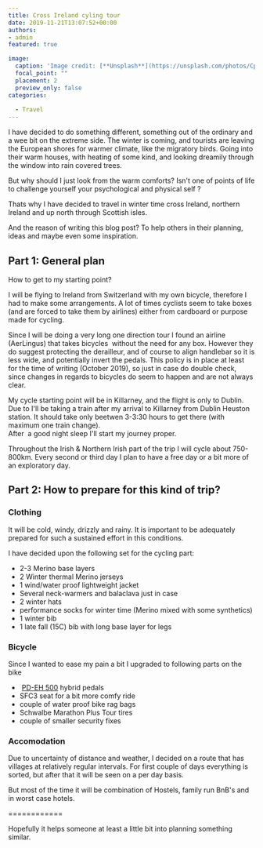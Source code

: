```yaml
---
title: Cross Ireland cyling tour
date: 2019-11-21T13:07:52+00:00
authors:
- admin
featured: true

image:
  caption: 'Image credit: [**Unsplash**](https://unsplash.com/photos/CpkOjOcXdUY)'
  focal_point: ""
  placement: 2
  preview_only: false
categories:
  
  - Travel
---
```

I have decided to do something different, something out of the ordinary and a wee bit on the extreme side. The winter is coming, and tourists are leaving the European shores for warmer climate, like the migratory birds. Going into their warm houses, with heating of some kind, and looking dreamily through the window into rain covered trees.

But why should I just look from the warm comforts? Isn't one of points of life to challenge yourself your psychological and physical self ?

Thats why I have decided to travel in winter time cross Ireland, northern Ireland and up north through Scottish isles.

And the reason of writing this blog post? To help others in their planning, ideas and maybe even some inspiration.

## Part 1: General plan

How to get to my starting point?

I will be flying to Ireland from Switzerland with my own bicycle, therefore I had to make some arrangements. A lot of times cyclists seem to take boxes (and are forced to take them by airlines) either from cardboard or purpose made for cycling.

Since I will be doing a very long one direction tour I found an airline (AerLingus) that takes bicycles  without the need for any box. However they do suggest protecting the derailleur, and of course to align handlebar so it is less wide, and potentially invert the pedals. This policy is in place at least for the time of writing (October 2019), so just in case do double check, since changes in regards to bicycles do seem to happen and are not always clear.

My cycle starting point will be in Killarney, and the flight is only to Dublin. Due to I'll be taking a train after my arrival to Killarney from Dublin Heuston station. It should take only beetwen 3-3:30 hours to get there (with maximum one train change).  
After  a good night sleep I'll start my journey proper.

Throughout the Irish & Northern Irish part of the trip I will cycle about 750-800km. Every second or third day I plan to have a free day or a bit more of an exploratory day.

## Part 2: How to prepare for this kind of trip?

### Clothing

It will be cold, windy, drizzly and rainy. It is important to be adequately prepared for such a sustained effort in this conditions.


I have decided upon the following set for the cycling part:

  * 2-3 Merino base layers
  * 2 Winter thermal Merino jerseys
  * 1 wind/water proof lightweight jacket
  * Several neck-warmers and balaclava just in case
  * 2 winter hats
  * performance socks for winter time (Merino mixed with some synthetics)
  * 1 winter bib
  * 1 late fall (15C) bib with long base layer for legs

### Bicycle

Since I wanted to ease my pain a bit I upgraded to following parts on the bike

  *  <a href="https://bike.shimano.com/en-US/product/component/shimano/PD-EH500.html" target="_blank" rel="noopener" data-saferedirecturl="https://www.google.com/url?q=https://bike.shimano.com/en-US/product/component/shimano/PD-EH500.html&source=gmail&ust=1572532067363000&usg=AFQjCNHq1NlSxt0iTXfN880-1_rzulo2rg">PD-EH 500</a> hybrid pedals
  * SFC3 seat for a bit more comfy ride
  * couple of water proof bike rag bags
  * Schwalbe Marathon Plus Tour tires
  * couple of smaller security fixes

### Accomodation

Due to uncertainty of distance and weather, I decided on a route that has villages at relatively regular intervals. For first couple of days everything is sorted, but after that it will be seen on a per day basis.

But most of the time it will be combination of Hostels, family run BnB's and in worst case hotels.

============

Hopefully it helps someone at least a little bit into planning something similar.